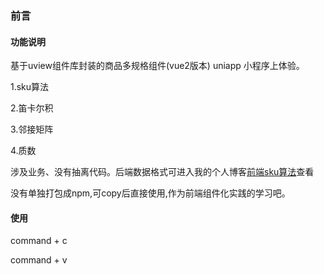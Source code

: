 ### 前言

#### 功能说明

基于uview组件库封装的商品多规格组件(vue2版本) uniapp 小程序上体验。

1.sku算法

2.笛卡尔积

3.邻接矩阵

4.质数

涉及业务、没有抽离代码。后端数据格式可进入我的个人博客[前端sku算法](https://tanyangkang.github.io/2024/01/13/前端sku算法/)查看

没有单独打包成npm,可copy后直接使用,作为前端组件化实践的学习吧。

#### 使用

command + c

command + v